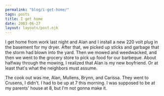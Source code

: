 ```yaml
---
permalink: "blog/i-get-home/"
tags: posts
title: I get home
date: 2003-06-27
layout: layouts/post.njk
---
```


I get home from work last night and Alan and I install a new 220 volt plug in the basement for my dryer. After that, we picked up sticks and garbage that the storm had blown into the yard. Then we mowed and weedwacked, and then we went to the grocery store to pick up food for our barbeque. About halfway through the mowing, I realized that Alan is my new boyfriend. Or at least that's what the neighbors must assume.

The cook out was me, Alan, Mullens, Brynn, and Carissa. They went to Crusens, I didn't. I had to be up at 7 this morning. I was supposed to be at my parents' house at 8, but I'm not gonna make it.